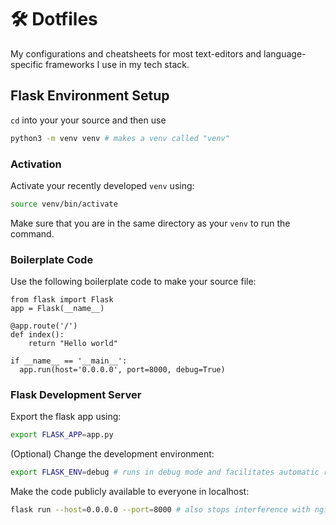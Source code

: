# 🛠️ Dotfiles

My configurations and cheatsheets for most text-editors and language-specific frameworks I use in my tech stack.

## Flask Environment Setup
`cd` into your your source and then use 
```bash
python3 -m venv venv # makes a venv called "venv"
```
### Activation
Activate your recently developed `venv` using: 
```bash
source venv/bin/activate
```
Make sure that you are in the same directory as your `venv` to run the command.
### Boilerplate Code
Use the following boilerplate code to make your source file:
```python3
from flask import Flask
app = Flask(__name__)

@app.route('/')
def index():
    return "Hello world"

if __name__ == '__main__':
  app.run(host='0.0.0.0', port=8000, debug=True)
```
### Flask Development Server
Export the flask app using:
```bash
export FLASK_APP=app.py
```
(Optional) Change the development environment:
```bash
export FLASK_ENV=debug # runs in debug mode and facilitates automatic refreshing for frontend changes
```
Make the code publicly available to everyone in localhost:
```bash
flask run --host=0.0.0.0 --port=8000 # also stops interference with nginx 
```